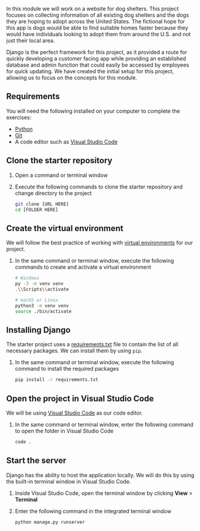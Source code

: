 [1]: https://git-scm.com/downloads "Git website downloads"
[2]: https://docs.github.com/en/free-pro-team@latest/github/creating-cloning-and-archiving-repositories/cloning-a-repository "Clone GutHub repository"
[3]: https://www.python.org/  "Install Python"


In this module we will work on a website for dog shelters. This project focuses on collecting information of all existing dog shelters and the dogs they are hoping to adopt across the United States. The fictional hope for this app is dogs would be able to find suitable homes faster because they would have individuals looking to adopt them from around the U.S. and not just their local area.

Django is the perfect framework for this project, as it provided a route for quickly developing a customer facing app while providing an established database and admin function that could easily be accessed by employees for quick updating. We have created the initial setup for this project, allowing us to focus on the concepts for this module.

## Requirements

You will need the following installed on your computer to complete the exercises:

- [Python](https://python.org)
- [Git](https://git-scm.com/)
- A code editor such as [Visual Studio Code](https://code.visualstudio.com)

## Clone the starter repository

1. Open a command or terminal window
1. Execute the following commands to clone the starter repository and change directory to the project

    ```bash
    git clone [URL HERE]
    cd [FOLDER HERE]
    ```

## Create the virtual environment

We will follow the best practice of working with [virtual environments](https://docs.python.org/3/tutorial/venv.html) for our project.

1. In the same command or terminal window, execute the following commands to create and activate a virtual environment

    ```bash
    # Windows
    py -3 -m venv venv
    .\\Scripts\\activate

    # macOS or Linux
    python3 -m venv venv
    source ./bin/activate
    ```

## Installing Django

The starter project uses a [requirements.txt](https://pip.pypa.io/en/latest/user_guide/#requirements-files) file to contain the list of all necessary packages. We can install them by using `pip`.

1. In the same command or terminal window, execute the following command to install the required packages

    ```bash
    pip install -r requirements.txt
    ```

## Open the project in Visual Studio Code

We will be using [Visual Studio Code](https://code.visualstudio.com) as our code editor.

1. In the same command or terminal window, enter the following command to open the folder in Visual Studio Code

    ```bash
    code .
    ```

## Start the server

Django has the ability to host the application locally. We will do this by using the built-in terminal window in Visual Studio Code.

1. Inside Visual Studio Code, open the terminal window by clicking **View** > **Terminal**
1. Enter the following command in the integrated terminal window

    ```bash
    python manage.py runserver
    ```
